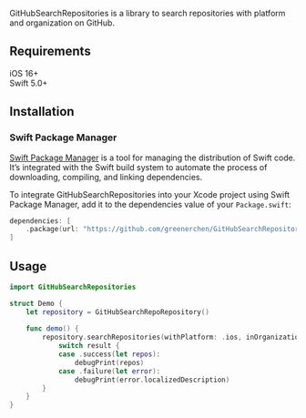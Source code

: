 GitHubSearchRepositories is a library to search repositories with platform and organization on GitHub.

## Requirements
iOS 16+ \
Swift 5.0+

## Installation

### Swift Package Manager
[Swift Package Manager](https://swift.org/package-manager/) is a tool for managing the distribution of Swift code. It’s integrated with the Swift build system to automate the process of downloading, compiling, and linking dependencies.

To integrate GitHubSearchRepositories into your Xcode project using Swift Package Manager, add it to the dependencies value of your `Package.swift`:

```swift
dependencies: [
    .package(url: "https://github.com/greenerchen/GitHubSearchRepositories-ios-spm.git", .upToNextMajor(from: "1.0.0"))
]
```

## Usage
```swift
import GitHubSearchRepositories

struct Demo {
    let repository = GitHubSearchRepoRepository()
    
    func demo() {
        repository.searchRepositories(withPlatform: .ios, inOrganization: "rakutentech") { result in
            switch result {
            case .success(let repos):
                debugPrint(repos)
            case .failure(let error):
                debugPrint(error.localizedDescription)
        }
    }
}
```
